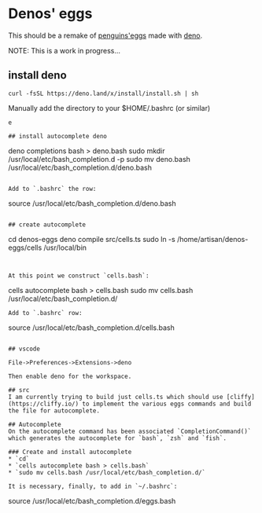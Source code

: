 # Denos' eggs

This should be a remake of [penguins'eggs](https://github.com/pieroproietti/penguins-eggs) made with [deno]().

NOTE: This is a work in progress...

## install deno

```
curl -fsSL https://deno.land/x/install/install.sh | sh
```

Manually add the directory to your $HOME/.bashrc (or similar)
```
e                                                                                                                                           

## install autocomplete deno
```
deno completions bash > deno.bash
sudo mkdir /usr/local/etc/bash_completion.d -p
sudo mv deno.bash /usr/local/etc/bash_completion.d/deno.bash
```

Add to `.bashrc` the row:
```
source /usr/local/etc/bash_completion.d/deno.bash
```

## create autocomplete

```
cd denos-eggs
deno compile src/cells.ts
sudo ln -s /home/artisan/denos-eggs/cells /usr/local/bin
```


At this point we construct `cells.bash`:
```
cells autocomplete bash > cells.bash
sudo mv cells.bash /usr/local/etc/bash_completion.d/
```
Add to `.bashrc` row:
```
source /usr/local/etc/bash_completion.d/cells.bash
```

## vscode

File->Preferences->Extensions->deno

Then enable deno for the workspace.

## src
I am currently trying to build just cells.ts which should use [cliffy](https://cliffy.io/) to implement the various eggs commands and build the file for autocomplete.

## Autocomplete
On the autocomplete command has been associated `CompletionCommand()` which generates the autocomplete for `bash`, `zsh` and `fish`.

### Create and install autocomplete
* `cd`
* `cells autocomplete bash > cells.bash`
* `sudo mv cells.bash /usr/local/etc/bash_completion.d/`

It is necessary, finally, to add in `~/.bashrc`:

```
source /usr/local/etc/bash_completion.d/eggs.bash
```
